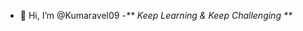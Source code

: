 - 👋 Hi, I’m @Kumaravel09
-_** Keep Learning & Keep Challenging **_

<!---
Kumaravel09/Kumaravel09 is a ✨ special ✨ repository because its `README.md` (this file) appears on your GitHub profile.
You can click the Preview link to take a look at your changes.
--->

